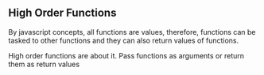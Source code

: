 ## High Order Functions

By javascript concepts, all functions are values, therefore,
functions can be tasked to other functions and they can also 
return values of functions.

High order functions are about it. Pass functions as arguments or return them as return values

